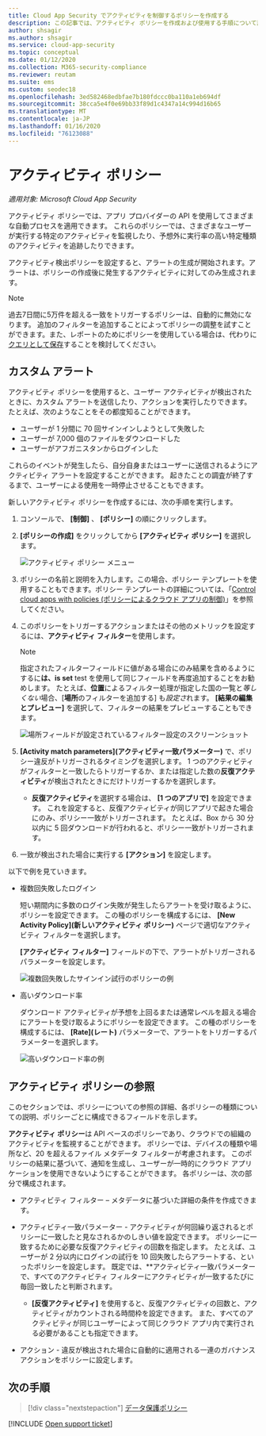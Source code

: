 ```yaml
---
title: Cloud App Security でアクティビティを制御するポリシーを作成する
description: この記事では、アクティビティ ポリシーを作成および使用する手順について説明します。
author: shsagir
ms.author: shsagir
ms.service: cloud-app-security
ms.topic: conceptual
ms.date: 01/12/2020
ms.collection: M365-security-compliance
ms.reviewer: reutam
ms.suite: ems
ms.custom: seodec18
ms.openlocfilehash: 3ed582468edbfae7b180fdccc0ba110a1eb694df
ms.sourcegitcommit: 38cca5e4f0e69bb33f89d1c4347a14c994d16b65
ms.translationtype: MT
ms.contentlocale: ja-JP
ms.lasthandoff: 01/16/2020
ms.locfileid: "76123088"
---
```

# <a name="activity-policies"></a>アクティビティ ポリシー

*適用対象: Microsoft Cloud App Security*

アクティビティ ポリシーでは、アプリ プロバイダーの API を使用してさまざまな自動プロセスを適用できます。 これらのポリシーでは、さまざまなユーザーが実行する特定のアクティビティを監視したり、予想外に実行率の高い特定種類のアクティビティを追跡したりできます。

アクティビティ検出ポリシーを設定すると、アラートの生成が開始されます。アラートは、ポリシーの作成後に発生するアクティビティに対してのみ生成されます。

> [!NOTE]
> 過去7日間に5万件を超える一致をトリガーするポリシーは、自動的に無効になります。 追加のフィルターを追加することによってポリシーの調整を試すことができます。また、レポートのためにポリシーを使用している場合は、代わりに[クエリとして保存](activity-filters-queries.md#activity-queries)することを検討してください。

## <a name="custom-alerts"></a>カスタム アラート

アクティビティ ポリシーを使用すると、ユーザー アクティビティが検出されたときに、カスタム アラートを送信したり、アクションを実行したりできます。 たとえば、次のようなことをその都度知ることができます。

- ユーザーが 1 分間に 70 回サインインしようとして失敗した
- ユーザーが 7,000 個のファイルをダウンロードした
- ユーザーがアフガニスタンからログインした

これらのイベントが発生したら、自分自身またはユーザーに送信されるようにアクティビティ アラートを設定することができます。 起きたことの調査が終了するまで、ユーザーによる使用を一時停止させることもできます。

新しいアクティビティ ポリシーを作成するには、次の手順を実行します。

1. コンソールで、 **[制御]** 、 **[ポリシー]** の順にクリックします。

2. **[ポリシーの作成]** をクリックしてから **[アクティビティ ポリシー]** を選択します。

     ![アクティビティ ポリシー メニュー](media/activity-policy-menu.png)

3. ポリシーの名前と説明を入力します。この場合、ポリシー テンプレートを使用することもできます。ポリシー テンプレートの詳細については、「[Control cloud apps with policies (ポリシーによるクラウド アプリの制御)](control-cloud-apps-with-policies.md)」を参照してください。

4. このポリシーをトリガーするアクションまたはその他のメトリックを設定するには、**アクティビティ フィルター**を使用します。
    > [!NOTE]
    > 指定されたフィルターフィールドに値がある場合にのみ結果を含めるようにするに**は、is set** test を使用して同じフィールドを再度追加することをお勧めします。 たとえば、**位置**によるフィルター処理が指定した国の一覧と*等しくない*場合、[**場所**のフィルターを追加する] も*設定さ*れます。 **[結果の編集とプレビュー]** を選択して、フィルターの結果をプレビューすることもできます。
    >
    > ![場所フィールドが設定されているフィルター設定のスクリーンショット](media/activity-example-location-isset.png)

5. **[Activity match parameters]\(アクティビティ一致パラメーター\)** で、ポリシー違反がトリガーされるタイミングを選択します。 1 つのアクティビティがフィルターと一致したらトリガーするか、または指定した数の**反復アクティビティ**が検出されたときにだけトリガーするかを選択します。
    - **反復アクティビティ**を選択する場合は、 **[1 つのアプリで]** を設定できます。 これを設定すると、反復アクティビティが同じアプリで起きた場合にのみ、ポリシー一致がトリガーされます。 たとえば、Box から 30 分以内に 5 回ダウンロードが行われると、ポリシー一致がトリガーされます。

6. 一致が検出された場合に実行する **[アクション]** を設定します。

以下で例を見ていきます。

- 複数回失敗したログイン

    短い期間内に多数のログイン失敗が発生したらアラートを受け取るように、ポリシーを設定できます。 この種のポリシーを構成するには、 **[New Activity Policy]\(新しいアクティビティ ポリシー\)** ページで適切なアクティビティ フィルターを選択します。

    **[アクティビティ フィルター]** フィールドの下で、アラートがトリガーされるパラメーターを設定します。

    ![複数回失敗したサインイン試行のポリシーの例](media/multiple-failed-log-on-attempts-policy-example.png "複数回失敗したログオン試行ポリシーの例")

- 高いダウンロード率

    ダウンロード アクティビティが予想を上回るまたは通常レベルを超える場合にアラートを受け取るようにポリシーを設定できます。 この種のポリシーを構成するには、 **[Rate]\(レート\)** パラメーターで、アラートをトリガーするパラメーターを選択します。

    ![高いダウンロード率の例](media/high-download-rate-example.png "高いダウンロード率の例")

## <a name="activity-policy-reference"></a>アクティビティ ポリシーの参照

このセクションでは、ポリシーについての参照の詳細、各ポリシーの種類についての説明、ポリシーごとに構成できるフィールドを示します。

**アクティビティ ポリシー**は API ベースのポリシーであり、クラウドでの組織のアクティビティを監視することができます。 ポリシーでは、デバイスの種類や場所など、20 を超えるファイル メタデータ フィルターが考慮されます。 このポリシーの結果に基づいて、通知を生成し、ユーザーが一時的にクラウド アプリケーションを使用できないようにすることができます。
各ポリシーは、次の部分で構成されます。

- アクティビティ フィルター – メタデータに基づいた詳細の条件を作成できます。

- アクティビティ一致パラメーター - アクティビティが何回繰り返されるとポリシーに一致したと見なされるかのしきい値を設定できます。  ポリシーに一致するために必要な反復アクティビティの回数を指定します。 たとえば、ユーザーが 2 分以内にログインの試行を 10 回失敗したらアラートする、といったポリシーを設定します。 既定では、**アクティビティ一致パラメーターで、すべてのアクティビティ フィルターにアクティビティが一致するたびに毎回一致したと判断されます。

  - **[反復アクティビティ]** を使用すると、反復アクティビティの回数と、アクティビティがカウントされる時間枠を設定できます。 また、すべてのアクティビティが同じユーザーによって同じクラウド アプリ内で実行される必要があることも指定できます。

- アクション - 違反が検出された場合に自動的に適用される一連のガバナンス アクションをポリシーに設定します。

## <a name="next-steps"></a>次の手順

> [!div class="nextstepaction"]
> [データ保護ポリシー](data-protection-policies.md)

[!INCLUDE [Open support ticket](includes/support.md)]
